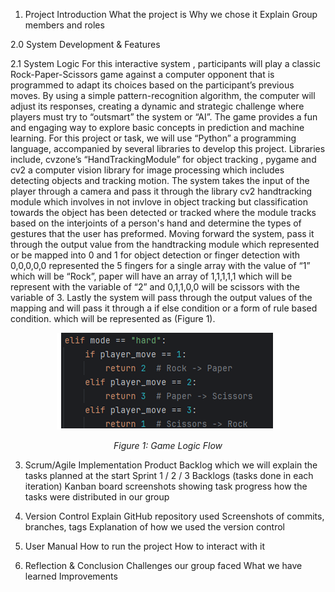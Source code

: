 1. Project Introduction
What the project is
Why we chose it
Explain Group members and roles

2.0 System Development & Features

2.1 System Logic
For  this interactive system , participants will play a classic Rock-Paper-Scissors game  against a computer opponent that is programmed to adapt its choices based on the participant’s previous moves. By using a simple pattern-recognition algorithm, the computer will adjust its  responses, creating a dynamic and strategic challenge where players must try to “outsmart” the system or “AI”. The game provides a fun and engaging way to explore basic concepts in prediction and machine learning. For this project or task, we will use “Python” a programming language, accompanied by several libraries to develop this project. Libraries include, cvzone’s  “HandTrackingModule” for object tracking , pygame and cv2 a computer vision library for image processing which includes detecting objects and tracking motion. The system takes the input of the player through a camera and pass it through the library cv2 handtracking module which involves in not invlove in object tracking but classification towards the object has been detected or tracked where the module tracks based on the interjoints of a person's hand and determine the types of gestures that the user has preformed. Moving forward the system, pass it through the output value from the handtracking module which represented or be mapped into 0 and 1 for object detection or  finger detection 
with 0,0,0,0,0 represented the 5 fingers for a single array with the value of “1” which will be  “Rock”, paper will have an array of 1,1,1,1,1 which will be represent with the variable of  “2”  and 0,1,1,0,0 will be scissors with the variable of  3. Lastly  the system will pass through the output values of the mapping and will pass it through a if else condition or a form of rule based condition. which will be represented as (Figure 1).

<div align="center">
  <img src="figures/figure_1.png" alt="Figure 1: Game Logic Flow"/>
  <p><i>Figure 1: Game Logic Flow</i></p>
</div>


3. Scrum/Agile Implementation
Product Backlog which we will explain the tasks planned at the start
Sprint 1 / 2 / 3 Backlogs (tasks done in each iteration)
Kanban board screenshots showing task progress
how the tasks were distributed in our group

4. Version Control
Explain GitHub repository used
Screenshots of commits, branches, tags
Explanation of how we used the version control

5. User Manual
How to run the project
How to interact with it

6. Reflection & Conclusion
Challenges our  group faced 
What we have learned
Improvements

